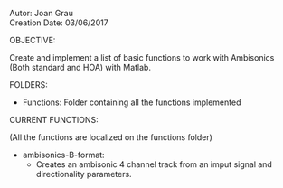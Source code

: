 Autor:	Joan Grau	
Creation Date: 03/06/2017


OBJECTIVE:

Create and implement a list of basic functions to work with Ambisonics (Both standard and HOA) with Matlab.



FOLDERS:

  - Functions: Folder containing all the functions implemented
  
  
  

CURRENT FUNCTIONS:

(All the functions are localized on the functions folder)

-  	ambisonics-B-format:
    - Creates an ambisonic 4 channel track from an imput signal and directionality parameters.
  
